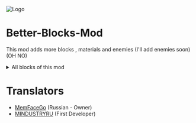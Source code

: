 ![Logo](sprites/BBM_logo1.png)

# Better-Blocks-Mod
This mod adds more blocks , materials and enemies (I'll add enemies soon) (OH NO)

<details> 
  <summary>All blocks of this mod</summary>
   
   ##Conveyors
![alt text](sprites/All_Blocks/Conveyors.png "Conveyors") 

   ##Drill
![alt text](sprites/All_Blocks/Drill.png "Drill") 

   ##Energy
![alt text](sprites/All_Blocks/Energy.png "Energy") 

   ##Factories
![alt text](sprites/All_Blocks/Factories.png "Factories") 

   ##Proector&Storage
![alt text](sprites/All_Blocks/Proector&Storage.png "Proector&Storage") 

   ##Reconstructor
![alt text](sprites/All_Blocks/Reconstructor.png "Reconstructor") 

   ##Turrets
![alt text](sprites/All_Blocks/Turrets.png "Turrets") 

   ##Walls
![alt text](sprites/All_Blocks/Walls.png "Walls") 
</details>


# Translators
- [MemFaceGo](https://github.com/MemFaceGo) (Russian - Owner)
- [MINDUSTRYRU](https://github.com/MINDUSTRYRU) (First Developer)
